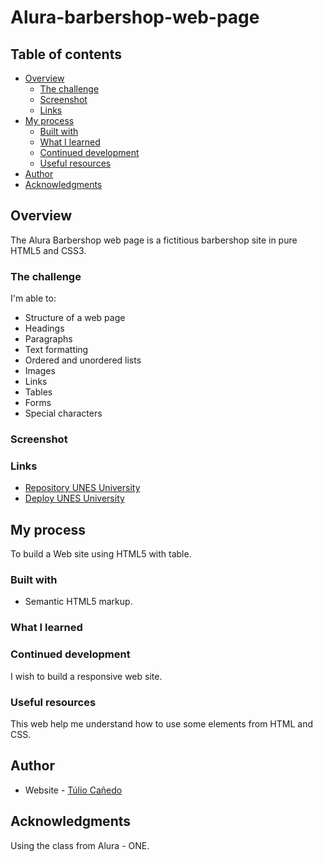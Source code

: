 # Alura-barbershop-web-page

## Table of contents

- [Overview](#overview)
  - [The challenge](#the-challenge)
  - [Screenshot](#screenshot)
  - [Links](#links)
- [My process](#my-process)
  - [Built with](#built-with)
  - [What I learned](#what-i-learned)
  - [Continued development](#continued-development)
  - [Useful resources](#useful-resources)
- [Author](#author)
- [Acknowledgments](#acknowledgments)

## Overview
The Alura Barbershop web page is a fictitious barbershop site in pure HTML5 and CSS3.

### The challenge

I'm able to:

- Structure of a web page
- Headings
- Paragraphs
- Text formatting
- Ordered and unordered lists
- Images 
- Links
- Tables
- Forms
- Special characters

### Screenshot


### Links

- [Repository UNES University](https://github.com/tuliocanedo/Alura-barbershop-web-page)
- [Deploy UNES University](https://alura-barbershop-web-page-ets8cpxz4-tuliocanedo.vercel.app/)

## My process

To build a Web site using HTML5 with table.

### Built with

- Semantic HTML5 markup.

### What I learned


### Continued development

I wish to build a responsive web site.

### Useful resources

This web help me understand how to use some elements from HTML and CSS.

## Author

- Website - [Túlio Cañedo](https://github.com/tuliocanedo)

## Acknowledgments

Using the class from Alura - ONE.
